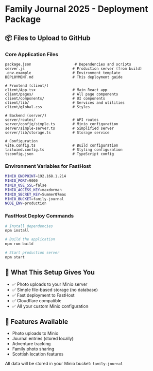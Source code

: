 # Family Journal 2025 - Deployment Package

## 📦 Files to Upload to GitHub

### Core Application Files

```
package.json                    # Dependencies and scripts
server.js                      # Production server (from build)
.env.example                   # Environment template
DEPLOYMENT.md                  # This deployment guide

# Frontend (client/)
client/App.tsx                 # Main React app
client/pages/                  # All page components
client/components/             # UI components
client/lib/                    # Services and utilities
client/global.css              # Styles

# Backend (server/)
server/routes/                 # API routes
server/config/simple.ts        # Minio configuration
server/simple-server.ts        # Simplified server
server/lib/storage.ts          # Storage service

# Configuration
vite.config.ts                 # Build configuration
tailwind.config.ts             # Styling configuration
tsconfig.json                  # TypeScript config
```

### Environment Variables for FastHost

```bash
MINIO_ENDPOINT=192.168.1.214
MINIO_PORT=9000
MINIO_USE_SSL=false
MINIO_ACCESS_KEY=maxdorman
MINIO_SECRET_KEY=Summer07max
MINIO_BUCKET=family-journal
NODE_ENV=production
```

### FastHost Deploy Commands

```bash
# Install dependencies
npm install

# Build the application
npm run build

# Start production server
npm start
```

## 🎯 What This Setup Gives You

- ✅ Photo uploads to your Minio server
- ✅ Simple file-based storage (no database)
- ✅ Fast deployment to FastHost
- ✅ Cloudflare compatible
- ✅ All your custom Minio configuration

## 📱 Features Available

- Photo uploads to Minio
- Journal entries (stored locally)
- Adventure tracking
- Family photo sharing
- Scottish location features

All data will be stored in your Minio bucket: `family-journal`
